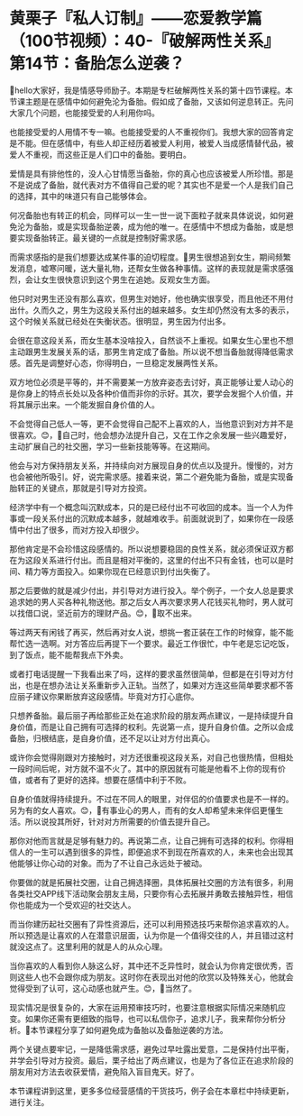 # 黄栗子『私人订制』——恋爱教学篇（100节视频）：40-『破解两性关系』第14节：备胎怎么逆袭？

🎼hello大家好，我是情感导师励子。本期是专栏破解两性关系的第十四节课程。本节课主题是在感情中如何避免沦为备胎。假如成了备胎，又该如何逆息转正。先问大家几个问题，也能接受爱的人利用你吗。

也能接受爱的人用情不专一嘛。也能接受爱的人不重视你们。我想大家的回答肯定是不能。但在感情中，有些人却正经历着被爱人利用，被爱人当成感情替代品，被爱人不重视，而这些正是人们口中的备胎。要明白。

爱情是具有排他性的，没人心甘情愿当备胎，你的真心也应该被爱人所珍惜。那是不是说成了备胎，就代表对方不值得自己爱的呢？其实也不是爱一个人是我们自己的选择，其中的味道只有自己能够体会。

何况备胎也有转正的机会，同样可以一生一世一说下面粒子就来具体说说，如何避免沦为备胎，或是实现备胎逆袭，成为他的唯一。在感情中不想成为备胎，或是想要实现备胎转正。最关键的一点就是控制好需求感。

而需求感指的是我们想要达成某件事的迫切程度。🎼男生很想追到女生，期间频繁发消息，嘘寒问暖，送大量礼物，还帮女生做各种事情。这样的表现就是需求感强烈，会让女生很快意识到这个男生在追她。反观女生方面。

他只时对男生还没有那么喜欢，但男生对她好，他也确实很享受，而且他还不用付出什。久而久之，男生为这段关系付出的越来越多。女生却仍然没有太多的表示，这个时候关系就已经处在失衡状态。很明显，男生因为付出多。

会很在意这段关系，而女生基本没啥投入，自然谈不上重视。如果女生心里也不想主动跟男生发展关系的话，那男生肯定成了备胎。所以说不想当备胎就得降低需求感。首先是调整好心态，你得明白，一旦稳定发展两性关系。

双方地位必须是平等的，并不需要某一方放弃姿态去讨好，真正能够让爱人动心的是你身上的特点长处以及各种价值而非你的示好。其次，要学会发掘个人价值，并将其展示出来。一个能发掘自身价值的人。

不会觉得自己低人一等，更不会觉得自己配不上喜欢的人，当他意识到对方并不是很喜欢。😊，🎼自己时，他会想办法提升自己，又在工作之余发展一些兴趣爱好，主动扩展自己的社交圈，学习一些新技能等等。在这期间。

他会与对方保持朋友关系，并持续向对方展现自身的优点以及提升。慢慢的，对方也会被他所吸引。好，说完需求感。接着来说，第二个避免能为备胎，或是实现备胎转正的关键点，那就是引导对方投资。

经济学中有一个概念叫沉默成本，只的是已经付出不可收回的成本。当一个人为件事或一段关系付出的沉默成本越多，就越难收手。前面就说到了，如果你在一段感情中付出了很多，而对方投入却很少。

那他肯定是不会珍惜这段感情的。所以说想要稳固的良性关系，就必须保证双方都在为这段关系进行付出。而且是相对平衡的，这里的付出不只有金钱，也可以是时间、精力等方面投入。如果你现在已经意识到付出失衡了。

那之后要做的就是减少付出，并引导对方进行投入。举个例子，一个女人总是要求追求她的男人买各种礼物送他。那之后女人再次要求男人花钱买礼物时，男人就可以找借口说，坚近前方的理财产品。😊，🎼取不出来。

等过两天有闲钱了再买，然后再对女人说，想挑一套正装在工作的时候穿，能不能帮忙选一选啊。对方答应后再提下一个要求。最近工作很忙，中午老是忘记吃饭，到了饭点，能不能帮我点下外卖。

或者打电话提醒一下我看出来了吗，这样的要求虽然很简单，但都是在引导对方付出，也是在想办法让关系重新步入正轨。当然了，如果对方连这些简单要求都不答应丽子建议你果断放弃这段感情。毕竟对方打心底你。

只想养备胎。最后丽子再给那些正处在追求阶段的朋友两点建议，一是持续提升自身价值，而是让自己拥有可选择的权利。先说第一点，提升自身价值。之所以会成备胎，归根结底，是自身价值，还不足以让对方付出真心。

或许你会觉得刚跟对方接触时，对方还很重视这段关系，对自己也很热情，但相处一段时间后呢，对方就不温不火了。其中的原因就有可能是他看不上你的现有价值，或者有了更好的选择。想要在感情中利于不败。

自身价值就得持续提升。不过在不同人的眼里，对伴侣的价值要求也是不一样的。另为有的女人喜欢。😊，🎼有事业心的男人，而有的女人却希望未来伴侣更懂生活。所以说投其所好，针对对方所需要的价值去提升自己。

那你对他而言就是足够有魅力的。再说第二点，让自己拥有可选择的权利。你得相信人的一生可以遇到很多的异性，即便追求不到现在所喜欢的人，未来也会出现其他能够让你心动的对象。而为了不让自己永远处于被动。

你要做的就是拓展社交圈，让自己拥选择圈，具体拓展社交圈的方法有很多，利用各类社交APP线下活动聚会朋友主局，只要你有心去拓展并勇敢去接触异性，相信你也能成为一个受欢迎的社交达人。

而当你建历起社交圈有了异性资源后，还可以利用预选技巧来帮你追求喜欢的人。所以预选是让喜欢的人在潜意识层面，认为你是一个值得交往的人，并且错过这村就没这点了。这里利用的就是人的从众心理。

当你喜欢的人看到你人脉这么好，其中还不乏异性时，就会认为你肯定很优秀，否则这些人也不会跟你成为朋友。这时你在表现出对他的欣赏以及特殊关心，他就会觉得受到了认可，这心动感也就产生。😊，🎼当然了。

现实情况是很复杂的，大家在运用预审技巧时，也要注意根据实际情况来随机应变。如果你还需有更细致的指导，也可以私信你子，追求儿子，我来帮你分析分析。🎼本节课程分享了如何避免成为备胎以及备胎逆袭的方法。

两个关键点要牢记，一是降低需求感，避免过早吐露出爱意，二是保持付出平衡，并学会引导对方投资。最后，栗子给出了两点建议，也是为了各位正在追求阶段的朋友用对方法去收获爱情，避免陷入盲目鬼天。好了。

本节课程讲到这里，更多多位经营感情的干货技巧，例子会在本章栏中持续更新，进行关注。